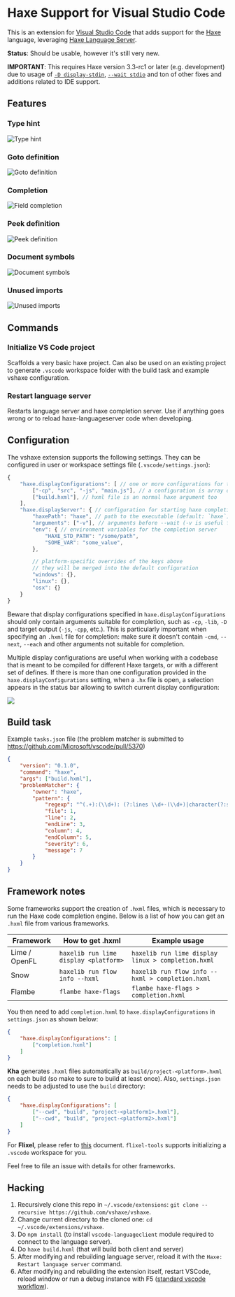 # Haxe Support for Visual Studio Code

This is an extension for [Visual Studio Code](https://code.visualstudio.com) that adds support for the [Haxe](http://haxe.org/) language,
leveraging [Haxe Language Server](https://github.com/vshaxe/haxe-languageserver).

**Status**: Should be usable, however it's still very new.

**IMPORTANT**: This requires Haxe version 3.3-rc1 or later (e.g. development) due to usage of [`-D display-stdin`](https://github.com/HaxeFoundation/haxe/pull/5120),
[`--wait stdio`](https://github.com/HaxeFoundation/haxe/pull/5188) and ton of other fixes and additions related to IDE support.

## Features

### Type hint
![Type hint](images/type.png)

### Goto definition
![Goto definition](images/position.png)

### Completion
![Field completion](images/field.png)

### Peek definition
![Peek definition](images/peek.png)

### Document symbols
![Document symbols](images/symbols.png)

### Unused imports
![Unused imports](images/unusedimport.png)

## Commands

### Initialize VS Code project

Scaffolds a very basic haxe project. Can also be used on an existing project to generate `.vscode` workspace
folder with the build task and example vshaxe configuration.

### Restart language server

Restarts language server and haxe completion server. Use if anything goes wrong or to reload haxe-languageserver code when
developing.

## Configuration

The vshaxe extension supports the following settings. They can be configured in user or workspace settings file (`.vscode/settings.json`):

```js
{
    "haxe.displayConfigurations": [ // one or more configurations for the haxe completion server 
        ["-cp", "src", "-js", "main.js"], // a configuration is array of arguments passed to the completion server
        ["build.hxml"], // hxml file is an normal haxe argument too
    ],
    "haxe.displayServer": { // configuration for starting haxe completion server itself
        "haxePath": "haxe", // path to the executable (default: `haxe`)
        "arguments": ["-v"], // arguments before --wait (-v is useful for debugging)
        "env": { // environment variables for the completion server
            "HAXE_STD_PATH": "/some/path",
            "SOME_VAR": "some_value",
        },

        // platform-specific overrides of the keys above
        // they will be merged into the default configuration
        "windows": {},
        "linux": {},
        "osx": {}
    }
}
```

Beware that display configurations specified in `haxe.displayConfigurations` should only contain arguments suitable for
completion, such as `-cp`, `-lib`, `-D` and target output (`-js`, `-cpp`, etc.). This is particularly important when
specifying an `.hxml` file for completion: make sure it doesn't contain `-cmd`, `--next`, `--each` and other arguments
not suitable for completion.

Multiple display configurations are useful when working with a codebase that is meant
to be compiled for different Haxe targets, or with a different set of defines. If 
there is more than one configuration provided in the `haxe.displayConfigurations` setting,
when a `.hx` file is open, a selection appears in the status bar allowing to switch current
display configuration:

![](images/configs.gif)


## Build task

Example `tasks.json` file (the problem matcher is submitted to https://github.com/Microsoft/vscode/pull/5370)
```json
{
    "version": "0.1.0",
    "command": "haxe",
    "args": ["build.hxml"],
    "problemMatcher": {
        "owner": "haxe",
        "pattern": {
            "regexp": "^(.+):(\\d+): (?:lines \\d+-(\\d+)|character(?:s (\\d+)-| )(\\d+)) : (?:(Warning) : )?(.*)$",
            "file": 1,
            "line": 2,
            "endLine": 3,
            "column": 4,
            "endColumn": 5,
            "severity": 6,
            "message": 7
        }
    }
}
```

## Framework notes

Some frameworks support the creation of `.hxml` files, which is necessary to run the Haxe code completion engine. Below is a list of how you can get an `.hxml` file from various frameworks.

Framework     | How to get .hxml                      | Example usage
------------- | --------------------------------------|------------------------
Lime / OpenFL | `haxelib run lime display <platform>` | `haxelib run lime display linux > completion.hxml`
Snow          | `haxelib run flow info --hxml`        | `haxelib run flow info --hxml > completion.hxml`
Flambe        | `flambe haxe-flags`                   | `flambe haxe-flags > completion.hxml`

You then need to add `completion.hxml` to `haxe.displayConfigurations` in `settings.json` as shown below:

```json
{
    "haxe.displayConfigurations": [
        ["completion.hxml"]
    ]
}
```

**Kha** generates `.hxml` files automatically as `build/project-<platform>.hxml` on each build (so make to sure to build at least once). Also, `settings.json` needs to be adjusted to use the `build` directory:

```json
{
    "haxe.displayConfigurations": [
        ["--cwd", "build", "project-<platform1>.hxml"],
        ["--cwd", "build", "project-<platform2>.hxml"]
    ]
}
```

For **Flixel**, please refer to [this](https://github.com/HaxeFlixel/flixel-docs/blob/master/documentation/00_getting_started/05-visual-studio-code.html.md) document. `flixel-tools` supports initializing a `.vscode` workspace for you.

Feel free to file an issue with details for other frameworks.

## Hacking

1. Recursively clone this repo in `~/.vscode/extensions`: `git clone --recursive https://github.com/vshaxe/vshaxe`.
2. Change current directory to the cloned one: `cd ~/.vscode/extensions/vshaxe`.
3. Do `npm install` (to install `vscode-languageclient` module required to connect to the language server).
4. Do `haxe build.hxml` (that will build both client and server)
5. After modifying and rebuilding language server, reload it with the `Haxe: Restart language server` command.
6. After modifying and rebuilding the extension itself, restart VSCode, reload window or run a debug instance with F5 ([standard vscode workflow](https://code.visualstudio.com/docs/extensions/debugging-extensions)). 
